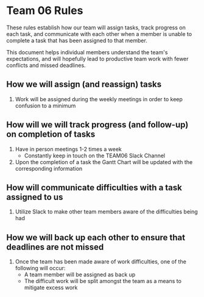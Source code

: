 # Team 06 Rules

These rules establish how our team will assign tasks,
track progress on each task, and communicate with each other 
when a member is unable to complete a task that has been assigned to that member.

This document helps individual members understand the team's expectations,
and will hopefully lead to productive team work with fewer conflicts
and missed deadlines.

## How we will assign (and reassign) tasks
1. Work will be assigned during the weekly meetings in order to keep confusion to a minimum


## How will we will track progress (and follow-up) on completion of tasks
1. Have in person meetings 1-2 times a week
    * Constantly keep in touch on the TEAM06 Slack Channel
2. Upon the completion of a task the Gantt Chart will be updated with the corresponding information


## How will communicate difficulties with a task assigned to us
1. Utilize Slack to make other team members aware of the difficulties being had


## How we will back up each other to ensure that deadlines are not missed
1. Once the team has been made aware of work difficulties, one of the following will occur:
   * A team member will be assigned as back up
   * The difficult work will be split amongst the team as a means to mitigate excess work





